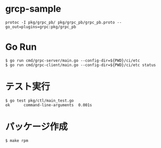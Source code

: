 # grcp-sample

```
protoc -I pkg/grpc_pb/ pkg/grpc_pb/grpc_pb.proto --go_out=plugins=grpc:pkg/grpc_pb
```

# Go Run

```
$ go run cmd/grpc-server/main.go --config-dir=${PWD}/ci/etc
$ go run cmd/grpc-client/main.go --config-dir=${PWD}/ci/etc status
```

# テスト実行

```
$ go test pkg/ctl/main_test.go
ok      command-line-arguments  0.001s
```

# パッケージ作成

```
$ make rpm
```
